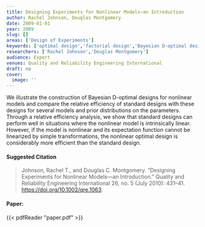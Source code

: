 ```yaml
---
title: Designing Experiments for Nonlinear Models—an Introduction
author: Rachel Johnson, Douglas Montgomery
date: 2009-01-01
year: 2009
slug: []
areas: ['Design of Experiments']
keywords: ['optimal design','factorial design','Bayesian D-optimal design']
researchers: ['Rachel Johnson','Douglas Montgomery']
audience: Expert
venues: Quality and Reliability Engineering International
draft: no
cover:
  image: ''
---
```




We illustrate the construction of Bayesian D-optimal designs for nonlinear models and compare the relative efficiency of standard designs with these designs for several models and prior distributions on the parameters. Through a relative efficiency analysis, we show that standard designs can perform well in situations where the nonlinear model is intrinsically linear. However, if the model is nonlinear and its expectation function cannot be linearized by simple transformations, the nonlinear optimal design is considerably more efficient than the standard design.

#### Suggested Citation
> Johnson, Rachel T., and Douglas C. Montgomery. “Designing Experiments for Nonlinear Models—an Introduction.” Quality and Reliability Engineering International 26, no. 5 (July 2010): 431–41. https://doi.org/10.1002/qre.1063.



#### Paper: 
{{< pdfReader "paper.pdf" >}}


